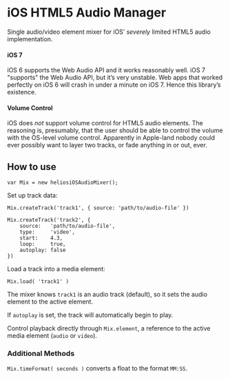 # iOS HTML5 Audio Manager

Single audio/video element mixer for iOS’ *severely* limited HTML5 audio implementation.

#### iOS 7

iOS 6 supports the Web Audio API and it works reasonably well. iOS 7 "supports" the Web Audio API, but it’s very unstable. Web apps that worked perfectly on iOS 6 will crash in under a minute on iOS 7. Hence this library’s existence.

#### Volume Control

iOS does *not* support volume control for HTML5 audio elements. The reasoning is, presumably, that the user should be able to control the volume with the OS-level volume control. Apparently in Apple-land nobody could ever possibly want to layer two tracks, or fade anything in or out, ever.


## How to use

```
var Mix = new heliosiOSAudioMixer();
```

Set up track data:

```
Mix.createTrack('track1', { source: 'path/to/audio-file' })

Mix.createTrack('track2', { 
	source:   'path/to/audio-file',
	type:     'video',
	start:    4.3,
	loop:     true,
	autoplay: false
})
```

Load a track into a media element:

```
Mix.load( 'track1' )
```

The mixer knows `track1` is an audio track (default), so it sets the audio element to the active element.

If `autoplay` is set, the track will automatically begin to play.

Control playback directly through `Mix.element`, a reference to the active media element (`audio` or `video`).

### Additional Methods

`Mix.timeFormat( seconds )` converts a float to the format `MM:SS`.
